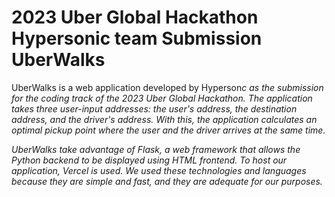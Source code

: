 # 2023 Uber Global Hackathon Hypersonic team Submission UberWalks

UberWalks is a web application developed by Hyperson<i>c as the submission for the coding track of the 2023 Uber Global Hackathon. The application takes three user-input addresses: the user's address, the destination address, and the driver's address. With this, the application calculates an optimal pickup point where the user and the driver arrives at the same time. 

UberWalks take advantage of Flask, a web framework that allows the Python backend to be displayed using HTML frontend. To host our application, Vercel is used. We used these technologies and languages because they are simple and fast, and they are adequate for our purposes.

